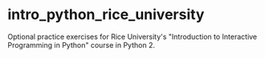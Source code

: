 # intro_python_rice_university
Optional practice exercises for Rice University's "Introduction to Interactive Programming in Python" course in Python 2.
